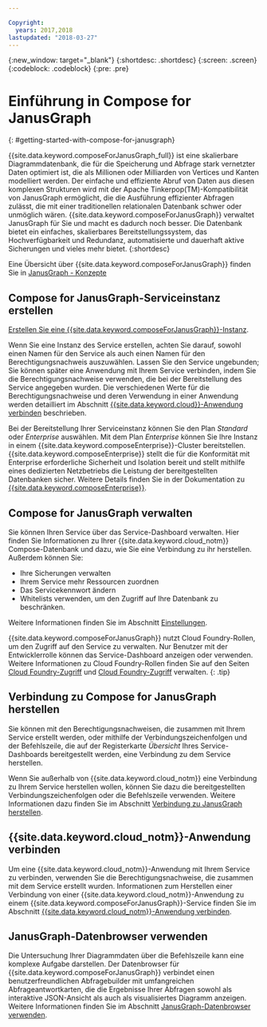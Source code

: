 ```yaml
---

Copyright:
  years: 2017,2018
lastupdated: "2018-03-27"
---
```


{:new_window: target="_blank"}
{:shortdesc: .shortdesc}
{:screen: .screen}
{:codeblock: .codeblock}
{:pre: .pre}

# Einführung in Compose for JanusGraph
{: #getting-started-with-compose-for-janusgraph}

{{site.data.keyword.composeForJanusGraph_full}} ist eine skalierbare Diagrammdatenbank, die für die Speicherung und Abfrage stark vernetzter Daten optimiert ist, die als Millionen oder Milliarden von Vertices und Kanten modelliert werden. Der einfache und effiziente Abruf von Daten aus diesen komplexen Strukturen wird mit der Apache Tinkerpop(TM)-Kompatibilität von JanusGraph ermöglicht, die die Ausführung effizienter Abfragen zulässt, die mit einer traditionellen relationalen Datenbank schwer oder unmöglich wären. {{site.data.keyword.composeForJanusGraph}} verwaltet JanusGraph für Sie und macht es dadurch noch besser. Die Datenbank bietet ein einfaches, skalierbares Bereitstellungssystem, das Hochverfügbarkeit und Redundanz, automatisierte und dauerhaft aktive Sicherungen und vieles mehr bietet.
{:shortdesc}

Eine Übersicht über {{site.data.keyword.composeForJanusGraph}} finden Sie in [JanusGraph - Konzepte](./janusgraph-concepts.html)

## Compose for JanusGraph-Serviceinstanz erstellen

[Erstellen Sie eine {{site.data.keyword.composeForJanusGraph}}-Instanz](https://console.{DomainName}/catalog/services/compose-for-janusgraph/).

Wenn Sie eine Instanz des Service erstellen, achten Sie darauf, sowohl einen Namen für den Service als auch einen Namen für den Berechtigungsnachweis auszuwählen. Lassen Sie den Service ungebunden; Sie können später eine Anwendung mit Ihrem Service verbinden, indem Sie die Berechtigungsnachweise verwenden, die bei der Bereitstellung des Service angegeben wurden. Die verschiedenen Werte für die Berechtigungsnachweise und deren Verwendung in einer Anwendung werden detailliert im Abschnitt [{{site.data.keyword.cloud}}-Anwendung verbinden](./connecting-bluemix-app.html) beschrieben.

Bei der Bereitstellung Ihrer Serviceinstanz können Sie den Plan *Standard* oder *Enterprise* auswählen. Mit dem Plan *Enterprise* können Sie Ihre Instanz in einem {{site.data.keyword.composeEnterprise}}-Cluster bereitstellen. {{site.data.keyword.composeEnterprise}} stellt die für die Konformität mit Enterprise erforderliche Sicherheit und Isolation bereit und stellt mithilfe eines dedizierten Netzbetriebs die Leistung der bereitgestellten Datenbanken sicher. Weitere Details finden Sie in der Dokumentation zu [{{site.data.keyword.composeEnterprise}}](/docs/services/ComposeEnterprise/index.html).

## Compose for JanusGraph verwalten

Sie können Ihren Service über das Service-Dashboard verwalten. Hier finden Sie Informationen zu Ihrer {{site.data.keyword.cloud_notm}} Compose-Datenbank und dazu, wie Sie eine Verbindung zu ihr herstellen. Außerdem können Sie:
- Ihre Sicherungen verwalten
- Ihrem Service mehr Ressourcen zuordnen
- Das Servicekennwort ändern
- Whitelists verwenden, um den Zugriff auf Ihre Datenbank zu beschränken. 

Weitere Informationen finden Sie im Abschnitt [Einstellungen](./dashboard-settings.html).

{{site.data.keyword.composeForJanusGraph}} nutzt Cloud Foundry-Rollen, um den Zugriff auf den Service zu verwalten. Nur Benutzer mit der Entwicklerrolle können das Service-Dashboard anzeigen oder verwenden. Weitere Informationen zu Cloud Foundry-Rollen finden Sie auf den Seiten [Cloud Foundry-Zugriff](https://console.{DomainName}/docs/iam/cfaccess.html#cfaccess) und [Cloud Foundry-Zugriff](https://console.{DomainName}/docs/iam/mngcf.html#mngcf) verwalten.
{: .tip}

## Verbindung zu Compose for JanusGraph herstellen

Sie können mit den Berechtigungsnachweisen, die zusammen mit Ihrem Service erstellt werden, oder mithilfe der Verbindungszeichenfolgen und der Befehlszeile, die auf der Registerkarte *Übersicht* Ihres Service-Dashboards bereitgestellt werden, eine Verbindung zu dem Service herstellen.

Wenn Sie außerhalb von {{site.data.keyword.cloud_notm}} eine Verbindung zu Ihrem Service herstellen wollen, können Sie dazu die bereitgestellten Verbindungszeichenfolgen oder die Befehlszeile verwenden. Weitere Informationen dazu finden Sie im Abschnitt [Verbindung zu JanusGraph herstellen](./connecting-external.html).

## {{site.data.keyword.cloud_notm}}-Anwendung verbinden

Um eine {{site.data.keyword.cloud_notm}}-Anwendung mit Ihrem Service zu verbinden, verwenden Sie die Berechtigungsnachweise, die zusammen mit dem Service erstellt wurden. Informationen zum Herstellen einer Verbindung von einer {{site.data.keyword.cloud_notm}}-Anwendung zu einem {{site.data.keyword.composeForJanusGraph}}-Service finden Sie im Abschnitt [{{site.data.keyword.cloud_notm}}-Anwendung verbinden](./connecting-bluemix-app.html).

## JanusGraph-Datenbrowser verwenden

Die Untersuchung Ihrer Diagrammdaten über die Befehlszeile kann eine komplexe Aufgabe darstellen. Der Datenbrowser für {{site.data.keyword.composeForJanusGraph}} verbindet einen benutzerfreundlichen Abfragebuilder mit umfangreichen Abfrageantwortkarten, die die Ergebnisse Ihrer Abfragen sowohl als interaktive JSON-Ansicht als auch als visualisiertes Diagramm anzeigen. Weitere Informationen finden Sie im Abschnitt [JanusGraph-Datenbrowser verwenden](./data-browser.html).

